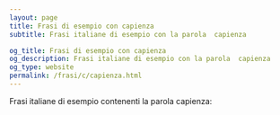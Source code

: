 ```yaml
---
layout: page
title: Frasi di esempio con capienza 
subtitle: Frasi italiane di esempio con la parola  capienza

og_title: Frasi di esempio con capienza 
og_description: Frasi italiane di esempio con la parola  capienza
og_type: website
permalink: /frasi/c/capienza.html
---
```


Frasi italiane di esempio contenenti la parola capienza:


